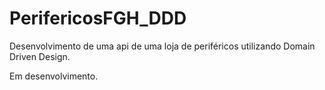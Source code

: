 # PerifericosFGH_DDD
Desenvolvimento de uma api de uma loja de periféricos utilizando Domain Driven Design.

Em desenvolvimento.

